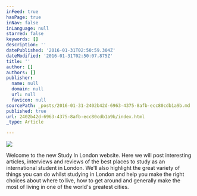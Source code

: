 ```yaml
---
inFeed: true
hasPage: true
inNav: false
inLanguage: null
starred: false
keywords: []
description: ''
datePublished: '2016-01-31T02:50:59.304Z'
dateModified: '2016-01-31T02:50:07.875Z'
title: ''
author: []
authors: []
publisher:
  name: null
  domain: null
  url: null
  favicon: null
sourcePath: _posts/2016-01-31-2402b42d-6963-4375-8afb-ecc80cdb1a9b.md
published: true
url: 2402b42d-6963-4375-8afb-ecc80cdb1a9b/index.html
_type: Article

---
```

![](https://the-grid-user-content.s3-us-west-2.amazonaws.com/8bb3f02c-b7a7-40ec-8480-ef416fea438f.jpg)

Welcome to the new Study In London website. Here we will post interesting articles, interviews and reviews of the best places to study as an international student in London. We'll also highlight the great variety of things you can do whilst studying in London and help you make the right choices about where to live, how to get around and generally make the most of living in one of the world's greatest cities.